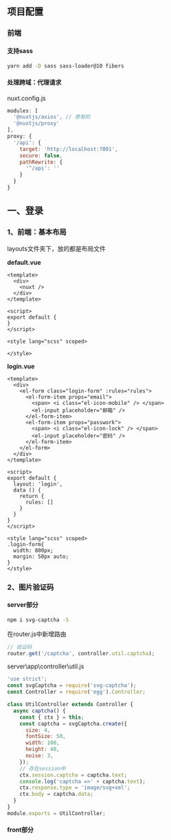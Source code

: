 ## 项目配置

### 前端

#### 支持sass

```bash
yarn add -D sass sass-loader@10 fibers
```

#### 处理跨域：代理请求

nuxt.config.js

```js
modules: [
  '@nuxtjs/axios', // 原有的
  '@nuxtjs/proxy'
],
proxy: {
  '/api': {
    target: 'http://localhost:7001',
    secure: false,
    pathRewrite: {
      '^/api': ''
    }
  }
}
```





## 一、登录

### 1、前端：基本布局

layouts文件夹下，放的都是布局文件

**default.vue**

```vue
<template>
  <div>
    <nuxt />
  </div>
</template>

<script>
export default {
}
</script>

<style lang="scss" scoped>

</style>
```

**login.vue**

```vue
<template>
  <div>
    <el-form class="login-form" :rules="rules">
      <el-form-item props="email">
        <span> <i class="el-icon-mobile" /> </span>
        <el-input placeholder="邮箱" />
      </el-form-item>
      <el-form-item props="passwork">
        <span> <i class="el-icon-lock" /> </span>
        <el-input placeholder="密码" />
      </el-form-item>
    </el-form>
  </div>
</template>

<script>
export default {
  layout: 'login',
  data () {
    return {
      rules: []
    }
  }
}
</script>

<style lang="scss" scoped>
.login-form{
  width: 800px;
  margin: 50px auto;
}
</style>
```



### 2、图片验证码

#### server部分

```bash
npm i svg-captcha -S
```

在router.js中新增路由

```js
// 验证码
router.get('/captcha', controller.util.captcha);
```

server\app\controller\util.js

```js
'use strict';
const svgCaptcha = require('svg-captcha');
const Controller = require('egg').Controller;

class UtilController extends Controller {
  async captcha() {
    const { ctx } = this;
    const captcha = svgCaptcha.create({
      size: 4,
      fontSize: 50,
      width: 100,
      height: 40,
      noise: 3,
    });
    // 存在session中
    ctx.session.captcha = captcha.text;
    console.log('captcha =>' + captcha.text);
    ctx.response.type = 'image/svg+xml';
    ctx.body = captcha.data;
  }
}
module.exports = UtilController;
```



#### front部分









